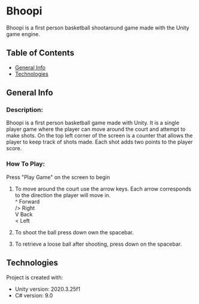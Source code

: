 # Bhoopi
Bhoopi is a first person basketball shootaround game made with the Unity game engine.

## Table of Contents
* [General Info](#general-info)
* [Technologies](#technologies)

## General Info
### Description:
Bhoopi is a first person basketball game made with Unity. It is a single
player game where the player can move around the court and attempt to make
shots. On the top left corner of the screen is a counter that allows the
player to keep track of shots made. Each shot adds two points to the player
score.

### How To Play:
Press "Play Game" on the screen to begin

1. To move around the court use the arrow keys. Each arrow corresponds to 
the direction the player will move in.  
^ Forward  
/> Right  
V Back  
< Left

2. To shoot the ball press down own the spacebar.
3. To retrieve a loose ball after shooting, press
   down on the spacebar.

## Technologies
Project is created with:
* Unity version: 2020.3.25f1  
* C# version: 9.0
